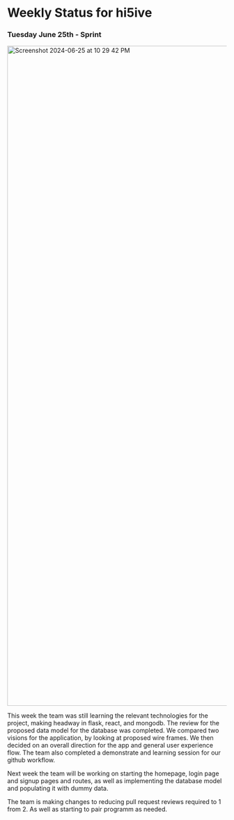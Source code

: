 # Weekly Status for hi5ive

### Tuesday June 25th - Sprint
<img width="1517" alt="Screenshot 2024-06-25 at 10 29 42 PM" src="https://github.com/Team5CSPB/hi5ive/assets/41490508/6c0a1f22-830a-4d98-9912-fb34cd2769c1">

This week the team was still learning the relevant technologies for the project, making headway in flask, react, and mongodb. 
The review for the proposed data model for the database was completed.
We compared two visions for the application, by looking at proposed wire frames. We then decided on an overall direction for the app and general user experience flow. 
The team also completed a demonstrate and learning session for our github workflow. 

Next week the team will be working on starting the homepage, login page and signup pages and routes, as well as implementing the database model and populating it with dummy data.

The team is making changes to reducing pull request reviews required to 1 from 2. As well as starting to pair programm as needed.
